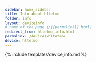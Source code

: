 ```yaml
---
sidebar: home_sidebar
title: Info about hltetmo
folder: info
layout: deviceinfo
# name of the page (/{{permalink}}.html)
redirect_from: hltetmo_info.html
permalink: /devices/hltetmo/
device: hltetmo
---
```

{% include templates/device_info.md %}

